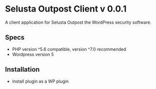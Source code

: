 # Selusta Outpost Client v 0.0.1

A client application for Selusta Outpost the WordPress security software.

## Specs
- PHP version ^5.6 compatible, version ^7.0 recommended
- Wordpress version 5

## Installation
- Install plugin as a WP plugin
